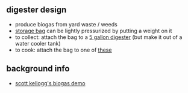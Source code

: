 ## digester design
* produce biogas from yard waste / weeds
* [storage bag](https://www.alibaba.com/product-detail/China-PVC-soft-2m3-biogas-storage_60347851746.html?spm=a2700.7724857.main07.231.2bd13975YQ6mJ8) can be lightly pressurized by putting a weight on it
* to collect: attach the bag to a [5 gallon digester](https://www.youtube.com/watch?v=iMTrCj5zhYo) (but make it out of a water cooler tank)
* to cook: attach the bag to one of [these](https://www.rei.com/product/100112/jetboil-luna-satellite-burner)

## background info

* [scott kellogg's biogas demo](https://youtu.be/KqQFLwW5fgE)
